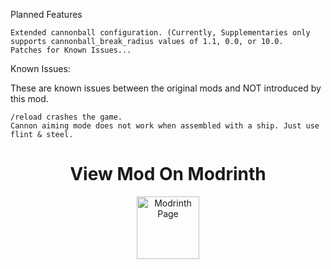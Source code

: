 Planned Features

    Extended cannonball configuration. (Currently, Supplementaries only supports cannonball_break_radius values of 1.1, 0.0, or 10.0. 
    Patches for Known Issues...


Known Issues:

These are known issues between the original mods and NOT introduced by this mod.

    /reload crashes the game.
    Cannon aiming mode does not work when assembled with a ship. Just use flint & steel.


<h1 align="center">View Mod On Modrinth</h1>
<div align="center">
  <a href="https://modrinth.com/mod/valkyrien-skies-2-+-supplementaries-cannon-fix">
    <img src="https://static.wikia.nocookie.net/minecraft-esp/images/4/4b/Modrinth_Logo.png/revision/latest?cb=20231227082445&path-prefix=es" width="100" height="100" alt="Modrinth Page"/>
  </a>
</div>

